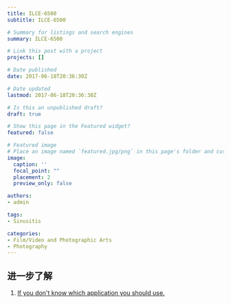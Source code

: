 ```yaml
---
title: ILCE-6500
subtitle: ILCE-6500

# Summary for listings and search engines
summary: ILCE-6500

# Link this post with a project
projects: []

# Date published
date: 2017-06-18T20:36:30Z

# Date updated
lastmod: 2017-06-18T20:36:30Z

# Is this an unpublished draft?
draft: true

# Show this page in the Featured widget?
featured: false

# Featured image
# Place an image named `featured.jpg/png` in this page's folder and customize its options here.
image:
  caption: ''
  focal_point: ""
  placement: 2
  preview_only: false

authors:
- admin

tags:
- Sinusitis

categories:
- Film/Video and Photographic Arts
- Photography
---
```


## 进一步了解

1. [If you don't know which application you should use.](https://support.d-imaging.sony.co.jp/app/disoft/en/index2.html)